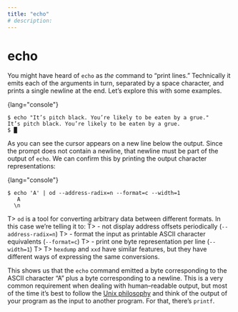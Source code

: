 ```yaml
---
title: "echo"
# description:
---
```


# echo


You might have heard of `echo` as *the* command to “print lines.” Technically it emits each of the arguments in turn, separated by a space character, and prints a single newline at the end. Let’s explore this with some examples.

{lang="console"}
```
$ echo "It’s pitch black. You’re likely to be eaten by a grue."
It’s pitch black. You’re likely to be eaten by a grue.
$ █
```

As you can see the cursor appears on a new line below the output. Since the prompt does not contain a newline, that newline must be part of the output of `echo`. We can confirm this by printing the output character representations:

{lang="console"}
```
$ echo 'A' | od --address-radix=n --format=c --width=1
   A
  \n
```

T> `od` is a tool for converting arbitrary data between different formats. In this case we’re telling it to:
T> - not display address offsets periodically (`--address-radix=n`)
T> - format the input as printable ASCII character equivalents (`--format=c`)
T> - print one byte representation per line (`--width=1`)
T>
T> `hexdump` and `xxd` have similar features, but they have different ways of expressing the same conversions.

This shows us that the `echo` command emitted a byte corresponding to the ASCII character “A” plus a byte corresponding to a newline. This is a very common requirement when dealing with human–readable output, but most of the time it’s best to follow the [Unix philosophy](https://en.wikipedia.org/w/index.php?title=Unix_philosophy&oldid=1005332227) and think of the output of your program as the input to another program. For that, there’s `printf`.
